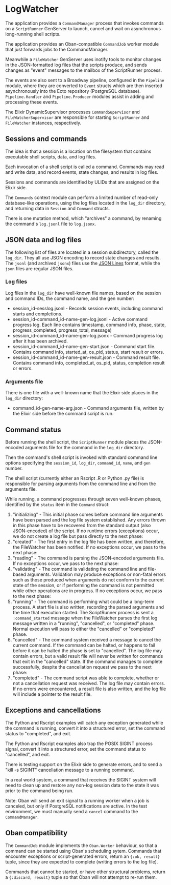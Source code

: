 # LogWatcher

The application provides a `CommandManager` process that
invokes commands on a `ScriptRunner` GenServer to launch,
cancel and wait on asynchronous long-running shell scripts.

The application provides an Oban-compatible `CommandJob` worker
module that just forwards jobs to the CommandManager.

Meanwhile a `FileWatcher` GenServer uses inotify tools to monitor
changes in the JSON-formatted log files that the scripts produce, and
sends changes as "event" messages to the mailbox of the ScriptRunner
process.

The events are also sent to a Broadway pipeline, configured
in the `Pipeline` module, where they are converted to `Event`
structs which are then inserted asynchronously into the Ecto
repository (PostgreSQL database). `Pipeline.Handler` and
`Pipeline.Producer` modules assist in adding and processing
these events.

The Elixir DynamicSupervisor processes `CommandSupervisor` and
`FileWatcherSupervisor` are responsible for starting `ScriptRunner`
and `FileWatcher` instances, respectively.

## Sessions and commands

The idea is that a session is a location on the filesystem that
contains executable shell scripts, data, and log files.

Each invocation of a shell script is called a command. Commands may
read and write data, and record events, state changes, and
results in log files.

Sessions and commands are identified by ULIDs that are assigned on the
Elixir side.

The `Commands` context module can perform a limited number
of read-only database-like operations, using the log files located in
the `log_dir` directory, and returning data in `Session` and
`Command` structs.

There is one mutation method, which "archives" a command, by renaming the
command's `log.jsonl` file to `log.jsonx`.

## JSON data and log files

The following list of files are located in a session subdirectory,
called the `log_dir`. They all use JSON encoding to record
state changes and results. The `jsonl` (and archived `jsonx`) files use
the [JSON Lines](https://jsonlines.org/) format, while the `json`
files are regular JSON files.

### Log files

Log files in the `log_dir` have well-known file names,
based on the session and command IDs, the command name, and the gen
number:

* session_id-sesslog.jsonl - Records session events, including command starts
  and completions.
* session_id-command_id-name-gen-log.jsonl - Active command progress log.
  Each line contains timestamp, command info, phase, state, progress_completed,
  progress_total, message)
* session_id-command_id-name-gen-log.jsonx - Command progress log after it
  has been archived.
* session_id-command_id-name-gen-start.json - Command start file. Contains
  command info, started_at, os_pid, status, start result or errors.
* session_id-command_id-name-gen-result.json - Command result file. Contains
  command info, completed_at, os_pid, status, completion result or errors.

### Arguments file

There is one file with a well-known name that the Elixir side
places in the `log_dir` directory:

* command_id-gen-name-arg.json - Command arguments file, written by
  the Elixir side before the command script is run.

## Command status

Before running the shell script, the `ScriptRunner` module places the
JSON-encoded arguments file for the command in the `log_dir`
directory.

Then the command's shell script is invoked with standard command line
options specifying the `session_id`, `log_dir`, `command_id`,
`name`, and `gen` number.

The shell script (currently either an Rscript .R or Python .py file)
is responsible for parsing arguments from the command line and from
the arguments file.

While running, a command progresses through seven well-known phases,
identified by the `status` item in the `Command` struct:

1. "initializing" - This initial phase comes before command line arguments
  have been parsed and the log file system established. Any errors thrown
  in this phase have to be recovered from the standard output
  (also JSON-encoded) of the script. If no runtime errors (exceptions)
  occur, we do not create a log file but pass directly to the next phase:
2. "created" - The first entry in the log file has been written, and
  therefore, the FileWatcher has been notified. If no exceptions
  occur, we pass to the next phase:
3. "reading" - The command is parsing the JSON-encoded arguments file.
  If no exceptions occur, we pass to the next phase:
4. "validating" - The command is validating the command line and file-based
  arguments. Validation may produce exceptions or non-fatal errors
  such as those produced when arguments do not conform to the
  current state of the session, or if performing the command is not
  permitted while other operations are in progress.
  If no exceptions occur, we pass to the next phase:
5. "running" - The command is performing what could be a long-term
  process. A start file is also written, recording the parsed
  arguments and the time that execution started. The ScriptRunner
  process is sent a `:command_started` message when the FileWatcher
  parses the first log message written in a "running", "cancelled",
  or "completed" phase. Normal execution will pass to either the
  "cancelled" or "completed" phase.
6. "cancelled" - The command system received a message to cancel
  the current command.  If the command can be halted, or happens to
  fail before it can be halted the phase is set to "cancelled".
  The log file may contain errors, but a valid result file will
  never be written for commands that exit in the "cancelled" state.
  If the command manages to complete successfully, despite the
  cancellation request we pass to the next phase:
7. "completed" - The command script was able to complete, whether
  or not a cancellation request was received. The log file may
  contain errors. If no errors were encountered, a result file is
  also written, and the log file will include a pointer
  to the result file.

## Exceptions and cancellations

The Python and Rscript examples will catch any exception
generated while the command is running, convert it into
a structured error, set the command status to "completed",
and exit.

The Python and Rscript examples also trap the POSIX SIGINT
process signal, convert it into a structured error,
set the command status to "cancelled", and exit.

There is testing support on the Elixir side to generate
errors, and to send a "kill -s SIGINT" cancellation message
to a running command.

In a real world system, a command that receives the SIGINT
system will need to clean up and restore any non-log
session data to the state it was prior to the command being
run.

Note: Oban will send an exit signal to a running worker when
a job is canceled, but only if PostgreSQL notifications are
active. In the test environment, we must manually send a
`cancel` command to the `CommandManager`.

## Oban compatibility

The `CommandJob` module implements the `Oban.Worker`
behaviour, so that a command can be started using Oban's
scheduling sytem. Commands that encounter exceptions or
script-generated errors, return an `{:ok, result}` tuple,
since they are expected to complete (writing errors to the log file).

Commands that cannot be started, or have other structural
problems, return a `{:discard, result}` tuple
so that Oban will not attempt to re-run them.
